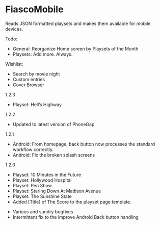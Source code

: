 FiascoMobile
============

Reads JSON formatted playsets and makes them available for mobile devices.


Todo:
* General: Reorganize Home screen by Playsets of the Month
* Playsets: Add more. Always.

Wishlist:
* Search by movie night
* Custom entries
* Cover Browser

1.2.3
+ Playset: Hell’s Highway

1.2.2
* Updated to latest version of PhoneGap

1.2.1
* Android: From homepage, back button now processes the standard workflow correctly.
* Android: Fix the broken splash screens


1.2.0
+ Playset: 10 Minutes in the Future
+ Playset: Hollywood Hospital
+ Playset: Pen Show
+ Playset: Staring Down At Madison Avenue
+ Playset: The Sunshine State
+ Added [Title] of The Score to the playset page template.

* Various and sundry bugfixes
* Intermittent fix to the improve Android Back button handling
